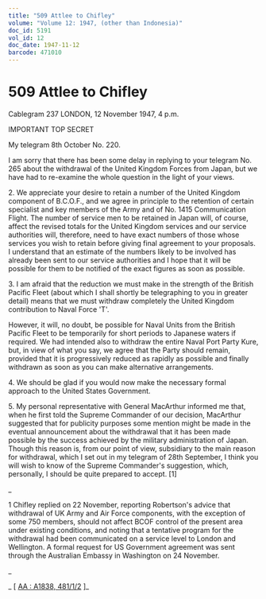 ```yaml
---
title: "509 Attlee to Chifley"
volume: "Volume 12: 1947, (other than Indonesia)"
doc_id: 5191
vol_id: 12
doc_date: 1947-11-12
barcode: 471010
---
```


# 509 Attlee to Chifley

Cablegram 237 LONDON, 12 November 1947, 4 p.m.

IMPORTANT TOP SECRET

My telegram 8th October No. 220.

I am sorry that there has been some delay in replying to your telegram No. 265 about the withdrawal of the United Kingdom Forces from Japan, but we have had to re-examine the whole question in the light of your views.

2\. We appreciate your desire to retain a number of the United Kingdom component of B.C.O.F., and we agree in principle to the retention of certain specialist and key members of the Army and of No. 1415 Communication Flight. The number of service men to be retained in Japan will, of course, affect the revised totals for the United Kingdom services and our service authorities will, therefore, need to have exact numbers of those whose services you wish to retain before giving final agreement to your proposals. I understand that an estimate of the numbers likely to be involved has already been sent to our service authorities and I hope that it will be possible for them to be notified of the exact figures as soon as possible.

3\. I am afraid that the reduction we must make in the strength of the British Pacific Fleet (about which I shall shortly be telegraphing to you in greater detail) means that we must withdraw completely the United Kingdom contribution to Naval Force 'T'.

However, it will, no doubt, be possible for Naval Units from the British Pacific Fleet to be temporarily for short periods to Japanese waters if required. We had intended also to withdraw the entire Naval Port Party Kure, but, in view of what you say, we agree that the Party should remain, provided that it is progressively reduced as rapidly as possible and finally withdrawn as soon as you can make alternative arrangements.

4\. We should be glad if you would now make the necessary formal approach to the United States Government.

5\. My personal representative with General MacArthur informed me that, when he first told the Supreme Commander of our decision, MacArthur suggested that for publicity purposes some mention might be made in the eventual announcement about the withdrawal that it has been made possible by the success achieved by the military administration of Japan. Though this reason is, from our point of view, subsidiary to the main reason for withdrawal, which I set out in my telegram of 28th September, I think you will wish to know of the Supreme Commander's suggestion, which, personally, I should be quite prepared to accept. [1]

_

1 Chifley replied on 22 November, reporting Robertson's advice that withdrawal of UK Army and Air Force components, with the exception of some 750 members, should not affect BCOF control of the present area under existing conditions, and noting that a tentative program for the withdrawal had been communicated on a service level to London and Wellington. A formal request for US Government agreement was sent through the Australian Embassy in Washington on 24 November.

_

_ [ [AA : A1838, 481/1/2](http://www.naa.gov.au/cgi-bin/Search?O=I&Number=471010) ]_
